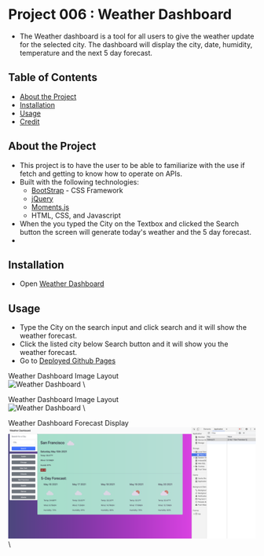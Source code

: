 # Project 006 : Weather Dashboard

- The Weather dashboard is a tool for all users to give the weather update for the selected city. The dashboard will display the city, date, humidity, temperature and the next 5 day forecast. 

## Table of Contents

- [About the Project](#about-the-project)
- [Installation](#installation)
- [Usage](#usage)
- [Credit](#credit)

## About the Project

- This project is to have the user to be able to familiarize with the use if fetch and getting to know how to operate on APIs. 
- Built with the following technologies:
    - [BootStrap](https://getbootstrap.com/) - CSS Framework 
    - [jQuery](https://jquery.com/)
    - [Moments.js](https://momentjs.com/)
    - HTML, CSS, and Javascript
- When the you typed the City on the Textbox and clicked the Search button the screen will generate today's weather and the 5 day forecast. 
- 

## Installation

- Open [Weather Dashboard](https://chabivz.github.io/006-WeatherDashboard/) 

## Usage

- Type the City on the search input and click search and it will show the weather forecast.
- Click the listed city below Search button and it will show you the weather forecast.
- Go to [Deployed Github Pages](https://chabivz.github.io/006-WeatherDashboard/)


Weather Dashboard Image Layout \
![Weather Dashboard](Assets/Images/1.png) \


Weather Dashboard Image Layout \
![Weather Dashboard](Assets/Images/1.png) \

Weather Dashboard Forecast Display \
![Weather Dashboard](Assets/Images/2.png) \


